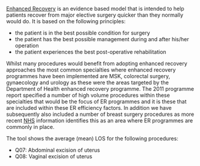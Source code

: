 [Enhanced Recovery][1] is an evidence based model that is intended to help patients recover from major elective surgery quicker than they normally would do. It is based on the following principles:

[1]: https://www.gov.uk/government/publications/enhanced-recovery-partnership-programme

- the patient is in the best possible condition for surgery
- the patient has the best possible management during and after his/her operation
- the patient experiences the best post-operative rehabilitation

Whilst many procedures would benefit from adopting enhanced recovery approaches the most common specialties where enhanced recovery programmes have been implemented are MSK, colorectal surgery, gynaecology and urology as these were the areas targeted by the Department of Health enhanced recovery programme. The 2011 programme report specified a number of high volume procedures within these specialties that would be the focus of ER programmes and it is these that are included within these ER efficiency factors. In addition we have subsequently also included a number of breast surgery procedures as more recent [NHS][2] information identifies this as an area where ER programmes are commonly in place.

[2]: https://www.nhs.uk/conditions/enhanced-recovery/

The tool shows the average (mean) LOS for the following procedures:

* Q07: Abdominal excision of uterus
* Q08: Vaginal excision of uterus
